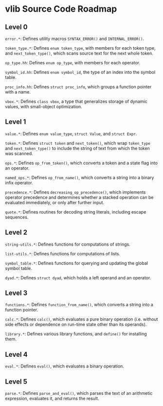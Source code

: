 vlib Source Code Roadmap
========================

Level 0
-------

`error.*`:  Defines utility macros `SYNTAX_ERROR()` and `INTERNAL_ERROR()`.

`token_type.*`:  Defines `enum token_type`, with members for each token type, and `next_token_type()`, which scans source text for the next whole token.

`op_type.hh`:  Defines `enum op_type`, with members for each operator.

`symbol_id.hh`:  Defines `enum symbol_id`, the type of an index into the symbol table.

`proc_info.hh`:  Defines `struct proc_info`, which groups a function pointer with a name.

`vbox.*`:  Defines `class vbox`, a type that generalizes storage of dynamic values, with small-object optimization.

Level 1
-------

`value.*`:  Defines `enum value_type`, `struct Value`, and `struct Expr`.

`token.*`:  Defines `struct token` and `next_token()`, which wrap `token_type` and `next_token_type()` to include the string of text from which the token was scanned.

`ops.*`:  Defines `op_from_token()`, which converts a token and a state flag into an operator.

`named_ops.*`:  Defines `op_from_name()`, which converts a string into a binary infix operator.

`precedence.*`:  Defines `decreasing_op_precedence()`, which implements operator precedence and determines whether a stacked operation can be evaluated immediately, or only after further input.

`quote.*`:  Defines routines for decoding string literals, including escape sequences.

Level 2
-------

`string-utils.*`:  Defines functions for computations of strings.

`list-utils.*`:  Defines functions for computations of lists.

`symbol_table.*`:  Defines functions for querying and updating the global symbol table.

`dyad.*`:  Defines `struct dyad`, which holds a left operand and an operator.

Level 3
-------

`functions.*`:  Defines `function_from_name()`, which converts a string into a function pointer.

`calc.*`:  Defines `calc()`, which evaluates a pure binary operation (i.e. without side effects or dependence on run-time state other than its operands).

`library.*`:  Defines various library functions, and `define()` for installing them.

Level 4
-------

`eval.*`:  Defines `eval()`, which evaluates a binary operation.

Level 5
-------

`parse.*`:  Defines `parse_and_eval()`, which parses the text of an arithmetic expression, evaluates it, and returns the result.
